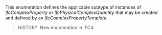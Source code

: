 This enumeration defines the applicable subtype of instances of _IfcComplexProperty_ or _IfcPhysicalComplexQuantity_ that may be created and defined by an _IfcComplexPropertyTemplate_.

> HISTORY&nbsp; New enumeration in IFC4.
